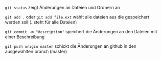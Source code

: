 ```git status```
zeigt Änderungen an Dateien und Ordnern an


```git add .``` oder ```git add file.ext```
wählt alle dateien aus die gespeichert werden soll (. steht für alle Dateien)


```git commit -m "description"```
speichert die Änderungen an den Dateien mit einer Beschreibung


```git push origin master```
schickt die Änderungen an github in den ausgewählten branch (master)
